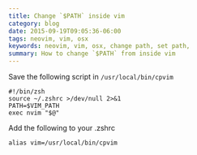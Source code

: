 ```yaml
---
title: Change `$PATH` inside vim
category: blog
date: 2015-09-19T09:05:36-06:00
tags: neovim, vim, osx
keywords: neovim, vim, osx, change path, set path,
summary: How to change `$PATH` from inside vim
---
```


Save the following script in `/usr/local/bin/cpvim`

```
#!/bin/zsh
source ~/.zshrc >/dev/null 2>&1
PATH=$VIM_PATH
exec nvim "$@"
```

Add the following to your .zshrc

    alias vim=/usr/local/bin/cpvim
